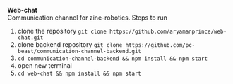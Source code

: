 **Web-chat** <br>
Communication channel for zine-robotics.
Steps to run
1. clone the repository ```git clone https://github.com/aryamanprince/web-chat.git```
2. clone backend repository ```git clone https://github.com/pc-beast/communication-channel-backend.git```
3. ```cd communication-channel-backend && npm install && npm start```
4. open new terminal
5. ```cd web-chat && npm install && npm start```
